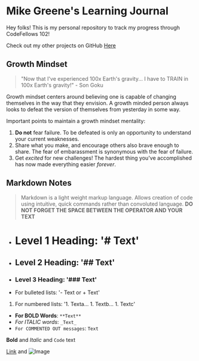 # Mike Greene's Learning Journal

Hey folks! This is my personal repository to track my progress through CodeFellows 102!

Check out my other projects on GitHub [Here](https://github.com/micgreene?tab=projects)

## Growth Mindset
> "Now that I've experienced 100x Earth's gravity... I have to TRAIN in 100x Earth's gravity!" - Son Goku

Growth mindset centers around believing one is capable of changing themselves in the way that they envision. A growth minded person always looks to defeat the version of themselves from yesterday in some way.

Important points to maintain a growth mindset mentality:
1. **Do not** fear failure. To be defeated is only an opportunity to understand your current weaknesses.
1. Share what you make, and encourage others also brave enough to share. The fear of embarassment is synonymous with the fear of failure.
1. Get _excited_ for new challenges! The hardest thing you've accomplished has now made everything easier _forever_.

## Markdown Notes
>Markdown is a light weight markup language. Allows creation of code using intuitive, quick commands rather than convoluted language.
**DO NOT FORGET THE SPACE BETWEEN THE OPERATOR AND YOUR TEXT**
- # Level 1 Heading: '# Text'
- ## Level 2 Heading: '## Text'
- ### Level 3 Heading: '### Text'
- For bulleted lists: '- Text or + Text'
1. For numbered lists: '1. Texta... 1. Textb... 1. Textc'
- **For BOLD Words**: `**Text**`
- _For ITALIC words_: `_Text_`
- `For COMMENTED OUT messages`: ``Text``



**Bold** and _Italic_ and `Code` text

[Link](url) and ![Image](src)
